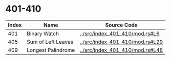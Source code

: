 # 401-410

Index | Name    | Source Code
----- | ------- | -----------
401   | Binary Watch | [../src/index_401_410/mod.rs#L6](../src/index_401_410/mod.rs#L6)
405   | Sum of Left Leaves | [../src/index_401_410/mod.rs#L29](../src/index_401_410/mod.rs#L29)
409   | Longest Palindrome | [../src/index_401_410/mod.rs#L48](../src/index_401_410/mod.rs#L48)
